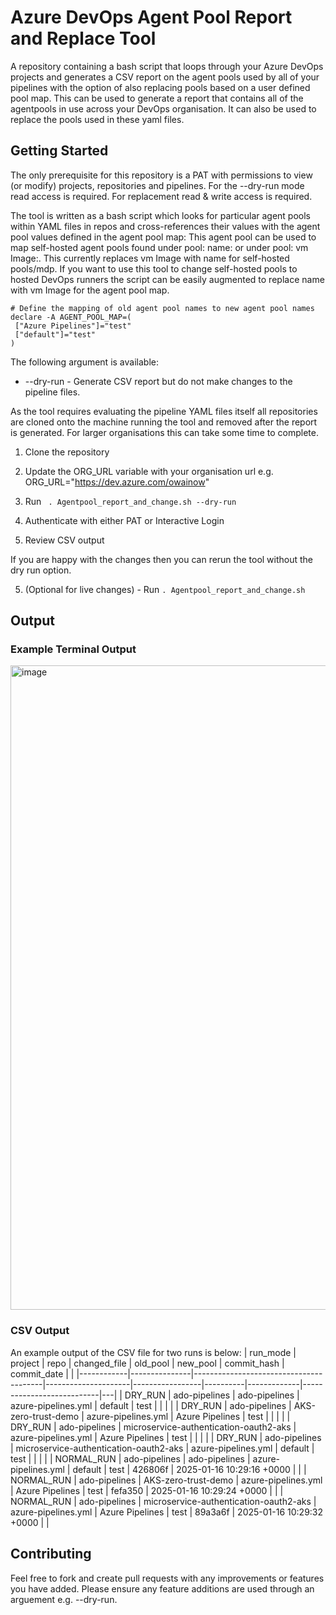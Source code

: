 # Azure DevOps Agent Pool Report and Replace Tool
A repository containing a bash script that loops through your Azure DevOps projects and generates a CSV report on the agent pools used by all of your pipelines with the option of also replacing pools based on a user defined pool map. This can be used to generate a report that contains all of the agentpools in use across your DevOps organisation. It can also be used to replace the pools used in these yaml files. 

## Getting Started

The only prerequisite for this repository is a PAT with permissions to view (or modify) projects, repositories and pipelines. For the --dry-run mode read access is required. For replacement read & write access is required.

The tool is written as a bash script which looks for particular agent pools within YAML files in repos and cross-references their values with the agent pool values defined in the agent pool map:
This agent pool can be used to map self-hosted agent pools found under pool: name: or under pool: vm Image:.
This currently replaces vm Image with name for self-hosted pools/mdp. If you want to use this tool to change self-hosted pools to hosted DevOps runners the script can be easily augmented to replace name with vm Image for the agent pool map. 

```
# Define the mapping of old agent pool names to new agent pool names
declare -A AGENT_POOL_MAP=(
 ["Azure Pipelines"]="test"
 ["default"]="test"
)
```
The following argument is available:
* --dry-run - Generate CSV report but do not make changes to the pipeline files.


As the tool requires evaluating the pipeline YAML files itself all repositories are cloned onto the machine running the tool and removed after the report is generated. For larger organisations this can take some time to complete.

1. Clone the repository
2. Update the ORG_URL variable with your organisation url e.g. ORG_URL="https://dev.azure.com/owainow"
3. Run
 ``` . Agentpool_report_and_change.sh --dry-run```

4. Authenticate with either PAT or Interactive Login
5. Review CSV output

If you are happy with the changes then you can rerun the tool without the dry run option.

5. (Optional for live changes) - Run
 ``` . Agentpool_report_and_change.sh ``` 

## Output
### Example Terminal Output
<img width="1031" alt="image" src="https://github.com/user-attachments/assets/2c200900-318c-400c-b9ee-cf8d3725bfda" />


### CSV Output
An example output of the CSV file for two runs is below:
| run_mode | project | repo | changed_file | old_pool | new_pool | commit_hash | commit_date | |
|------------|---------------|----------------------------------------|---------------------|-----------------|----------|-------------|---------------------------|---|
| DRY_RUN | ado-pipelines | ado-pipelines | azure-pipelines.yml | default | test | | | |
| DRY_RUN | ado-pipelines | AKS-zero-trust-demo | azure-pipelines.yml | Azure Pipelines | test | | | |
| DRY_RUN | ado-pipelines | microservice-authentication-oauth2-aks | azure-pipelines.yml | Azure Pipelines | test | | | |
| DRY_RUN | ado-pipelines | microservice-authentication-oauth2-aks | azure-pipelines.yml | default | test | | | |
| NORMAL_RUN | ado-pipelines | ado-pipelines | azure-pipelines.yml | default | test | 426806f | 2025-01-16 10:29:16 +0000 | |
| NORMAL_RUN | ado-pipelines | AKS-zero-trust-demo | azure-pipelines.yml | Azure Pipelines | test | fefa350 | 2025-01-16 10:29:24 +0000 | |
| NORMAL_RUN | ado-pipelines | microservice-authentication-oauth2-aks | azure-pipelines.yml | Azure Pipelines | test | 89a3a6f | 2025-01-16 10:29:32 +0000 | |

## Contributing
Feel free to fork and create pull requests with any improvements or features you have added. Please ensure any feature additions are used through an arguement e.g. --dry-run. 
